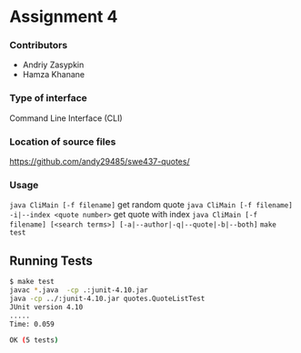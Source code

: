 # Assignment 4

### Contributors
- Andriy Zasypkin
- Hamza Khanane

### Type of interface
Command Line Interface (CLI)

### Location of source files
https://github.com/andy29485/swe437-quotes/

### Usage
`java CliMain [-f filename]` get random quote
`java CliMain [-f filename] -i|--index <quote number>` get quote with index
`java CliMain [-f filename] [<search terms>] [-a|--author|-q|--quote|-b|--both]`
`make test`

## Running Tests
```bash
$ make test
javac *.java  -cp .:junit-4.10.jar
java -cp ../:junit-4.10.jar quotes.QuoteListTest 
JUnit version 4.10
.....
Time: 0.059

OK (5 tests)
```

